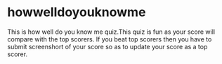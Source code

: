 # howwelldoyouknowme
This is  how well do you know me quiz.This quiz is fun as your score will compare with the top scorers. If you beat top scorers then you have to submit screenshort of your score so as to update your score as a top scorer.
